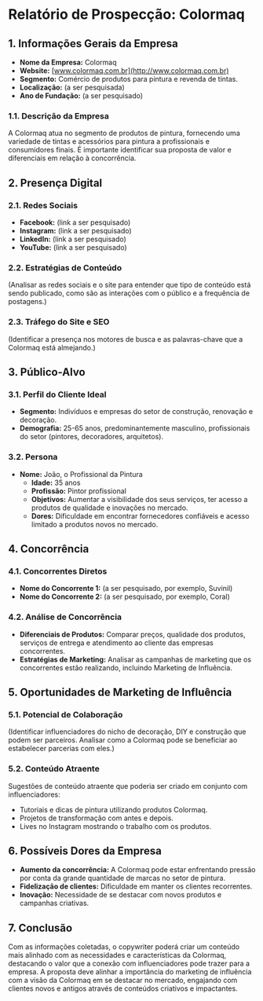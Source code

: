 # Relatório de Prospecção: Colormaq

## 1. Informações Gerais da Empresa

- **Nome da Empresa:** Colormaq
- **Website:** [www.colormaq.com.br](http://www.colormaq.com.br)
- **Segmento:** Comércio de produtos para pintura e revenda de tintas.
- **Localização:** (a ser pesquisada)
- **Ano de Fundação:** (a ser pesquisado)

### 1.1. Descrição da Empresa
A Colormaq atua no segmento de produtos de pintura, fornecendo uma variedade de tintas e acessórios para pintura a profissionais e consumidores finais. É importante identificar sua proposta de valor e diferenciais em relação à concorrência.

## 2. Presença Digital

### 2.1. Redes Sociais
- **Facebook:** (link a ser pesquisado)
- **Instagram:** (link a ser pesquisado)
- **LinkedIn:** (link a ser pesquisado)
- **YouTube:** (link a ser pesquisado)

### 2.2. Estratégias de Conteúdo
(Analisar as redes sociais e o site para entender que tipo de conteúdo está sendo publicado, como são as interações com o público e a frequência de postagens.)

### 2.3. Tráfego do Site e SEO
(Identificar a presença nos motores de busca e as palavras-chave que a Colormaq está almejando.)

## 3. Público-Alvo

### 3.1. Perfil do Cliente Ideal
- **Segmento:** Indivíduos e empresas do setor de construção, renovação e decoração.
- **Demografia:** 25-65 anos, predominantemente masculino, profissionais do setor (pintores, decoradores, arquitetos).

### 3.2. Persona
- **Nome:** João, o Profissional da Pintura
  - **Idade:** 35 anos
  - **Profissão:** Pintor profissional
  - **Objetivos:** Aumentar a visibilidade dos seus serviços, ter acesso a produtos de qualidade e inovações no mercado.
  - **Dores:** Dificuldade em encontrar fornecedores confiáveis e acesso limitado a produtos novos no mercado.

## 4. Concorrência 

### 4.1. Concorrentes Diretos
- **Nome do Concorrente 1:** (a ser pesquisado, por exemplo, Suvinil)
- **Nome do Concorrente 2:** (a ser pesquisado, por exemplo, Coral)

### 4.2. Análise de Concorrência
- **Diferenciais de Produtos:** Comparar preços, qualidade dos produtos, serviços de entrega e atendimento ao cliente das empresas concorrentes.
- **Estratégias de Marketing:** Analisar as campanhas de marketing que os concorrentes estão realizando, incluindo Marketing de Influência.

## 5. Oportunidades de Marketing de Influência

### 5.1. Potencial de Colaboração
(Identificar influenciadores do nicho de decoração, DIY e construção que podem ser parceiros. Analisar como a Colormaq pode se beneficiar ao estabelecer parcerias com eles.)

### 5.2. Conteúdo Atraente
Sugestões de conteúdo atraente que poderia ser criado em conjunto com influenciadores:
- Tutoriais e dicas de pintura utilizando produtos Colormaq.
- Projetos de transformação com antes e depois.
- Lives no Instagram mostrando o trabalho com os produtos.

## 6. Possíveis Dores da Empresa

- **Aumento da concorrência:** A Colormaq pode estar enfrentando pressão por conta da grande quantidade de marcas no setor de pintura.
- **Fidelização de clientes:** Dificuldade em manter os clientes recorrentes.
- **Inovação:** Necessidade de se destacar com novos produtos e campanhas criativas.

## 7. Conclusão

Com as informações coletadas, o copywriter poderá criar um conteúdo mais alinhado com as necessidades e características da Colormaq, destacando o valor que a conexão com influenciadores pode trazer para a empresa. A proposta deve alinhar a importância do marketing de influência com a visão da Colormaq em se destacar no mercado, engajando com clientes novos e antigos através de conteúdos criativos e impactantes.